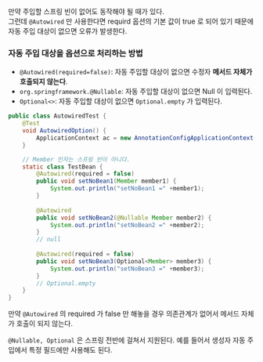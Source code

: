 만약 주입할 스프링 빈이 없어도 동작해야 될 때가 있다.    
그런데 `@Autowired` 만 사용한다면 requird 옵션의 기본 값이 true 로 되어 있기 때문에 자동 주입 대상이 없으면 오류가 발생한다.

### 자동 주입 대상을 옵션으로 처리하는 방법
- `@Autowired(required=false)`: 자동 주입할 대상이 없으면 수정자 **메서드 자체가 호출되지 않는다**.
- `org.springframework.@Nullable`: 자동 주입할 대상이 없으면 Null 이 입력된다.
- `Optional<>`: 자동 주입할 대상이 없으면 `Optional.empty` 가 입력된다.

```java
public class AutowiredTest {  
    @Test  
    void AutowiredOption() {  
        ApplicationContext ac = new AnnotationConfigApplicationContext(TestBean.class);  
    }  

	// Member 인자는 스프링 빈이 아니다.
    static class TestBean {  
        @Autowired(required = false)  
        public void setNoBean1(Member member1) {  
            System.out.println("setNoBean1 =" +member1);  
        }  
  
        @Autowired  
        public void setNoBean2(@Nullable Member member2) {  
            System.out.println("setNoBean2 =" +member2);  
        }
        // null  
  
        @Autowired(required = false)  
        public void setNoBean3(Optional<Member> member3) {  
            System.out.println("setNoBean3 =" +member3);  
        }  
        // Optional.empty
    }  
}
```

만약 `@Autowired` 의 required 가 false 만 해놓을 경우 의존관계가 없어서 메서드 자체가 호출이 되지 않는다.

`@Nullable, Optional` 은 스프링 전반에 걸쳐서 지원된다. 예를 들어서 생성자 자동 주입에서 특정 필드에만 사용해도 된다.
